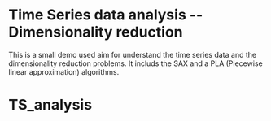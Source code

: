 # Time Series data analysis -- Dimensionality reduction

This is a small demo used aim for understand the time series data and the dimensionality reduction problems.
It includs the SAX and a PLA (Piecewise linear approximation) algorithms.
# TS_analysis

